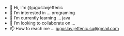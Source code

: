 - 👋 Hi, I’m @jugoslavjeftenic
- 👀 I’m interested in ... programing
- 🌱 I’m currently learning ... java
- 💞️ I’m looking to collaborate on ... 
- 📫 How to reach me ... jugoslav.jeftenic.su@gmail.com

<!---
jugoslavjeftenic/jugoslavjeftenic is a ✨ special ✨ repository because its `README.md` (this file) appears on your GitHub profile.
You can click the Preview link to take a look at your changes.
--->
